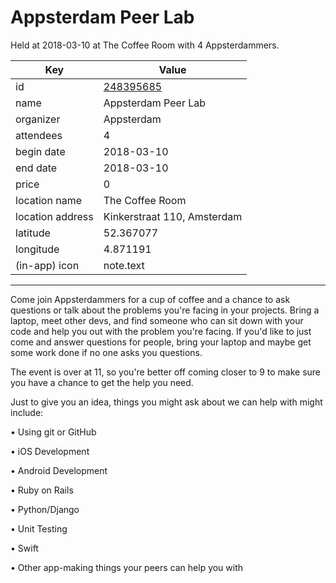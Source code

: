 # Appsterdam Peer Lab
Held at 2018-03-10 at The Coffee Room with 4 Appsterdammers.
        
|Key|Value
|---|---|
|id|[248395685](https://www.meetup.com/appsterdam/events/248395685/)|
|name|Appsterdam Peer Lab|
|organizer|Appsterdam|
|attendees|4|
|begin date|2018-03-10|
|end date|2018-03-10|
|price|0|
|location name|The Coffee Room|
|location address|Kinkerstraat 110, Amsterdam|
|latitude|52.367077|
|longitude|4.871191|
|(in-app) icon|note.text|

---

Come join Appsterdammers for a cup of coffee and a chance to ask questions or talk about the problems you're facing in your projects. Bring a laptop, meet other devs, and find someone who can sit down with your code and help you out with the problem you're facing. If you'd like to just come and answer questions for people, bring your laptop and maybe get some work done if no one asks you questions.

The event is over at 11, so you're better off coming closer to 9 to make sure you have a chance to get the help you need.

Just to give you an idea, things you might ask about we can help with might include:

• Using git or GitHub

• iOS Development

• Android Development

• Ruby on Rails

• Python/Django

• Unit Testing

• Swift

• Other app-making things your peers can help you with


